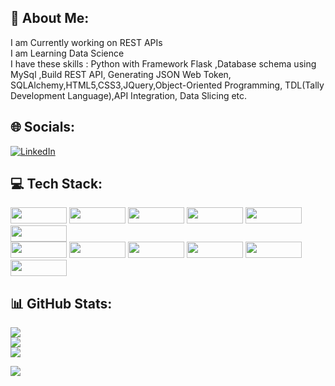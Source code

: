 ## 💫 About Me:
I am Currently working on REST APIs<br>I am Learning  Data Science<br>I have these skills : Python with Framework Flask  ,Database schema using MySql ,Build REST API,
Generating JSON Web Token,<br>SQLAlchemy,HTML5,CSS3,JQuery,Object-Oriented Programming, TDL(Tally Development Language),API Integration, Data Slicing etc.


## 🌐 Socials:
[![LinkedIn](https://img.shields.io/badge/LinkedIn-%230077B5.svg?logo=linkedin&logoColor=white)](https://linkedin.com/in/rehanmondal01) 

## 💻 Tech Stack:
<p>
<img src="https://img.shields.io/badge/python-3670A0?style=flat-square&logo=python&logoColor=ffdd54" width="90px;" height="26px;">
<img src="https://img.shields.io/badge/flask-%23000.svg?style=flat-square&logo=flask&logoColor=white" width="90px;" height="26px;">
<img src="https://img.shields.io/badge/mysql-%2300f.svg?style=flat-square&logo=mysql&logoColor=white" width="90px;" height="26px;">
<img src="https://img.shields.io/badge/Postman-FF6C37?style=for-the-badge&logo=postman&logoColor=white" width="90px;" height="26px;">
<img src="https://img.shields.io/badge/JWT-black?style=for-the-badge&logo=JSON%20web%20tokens" width="90px;" height="26px;">
<img src="https://user-images.githubusercontent.com/125151906/222881526-152e5d8d-667b-4c03-86d4-2440a920c4a7.png" width="90px;" height="26px;"><br>
<img src="https://img.shields.io/badge/numpy-%23013243.svg?style=flat-square&logo=numpy&logoColor=white" width="90px;" height="26px;">
<img src="https://img.shields.io/badge/pandas-%23150458.svg?style=flat-square&logo=pandas&logoColor=white" width="90px;" height="26px;">
<img src="https://img.shields.io/badge/html5-%23E34F26.svg?style=flat-square&logo=html5&logoColor=white" width="90px;" height="26px;"> 
<img src="https://img.shields.io/badge/jquery-%230769AD.svg?style=flat-square&logo=jquery&logoColor=white" width="90px;" height="26px;">
<img src="https://img.shields.io/badge/bootstrap-%23563D7C.svg?style=flat-square&logo=bootstrap&logoColor=white" width="90px;" height="26px;">
<img src="https://img.shields.io/badge/apache-%23D42029.svg?style=flat-square&logo=apache&logoColor=white" width="90px;" height="26px;">
</p>

## 📊 GitHub Stats:
![](https://github-readme-stats.vercel.app/api?username=rehanmondal&theme=highcontrast&hide_border=true&include_all_commits=true&count_private=true)<br/>
![](https://github-readme-streak-stats.herokuapp.com/?user=rehanmondal&theme=highcontrast&hide_border=true)<br/>
![](https://github-readme-stats.vercel.app/api/top-langs/?username=rehanmondal&theme=highcontrast&hide_border=true&include_all_commits=true&count_private=true&layout=compact)

[![](https://visitcount.itsvg.in/api?id=rehanmondal&icon=0&color=1)](https://visitcount.itsvg.in)





